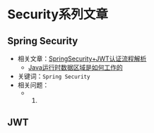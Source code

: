 # Security系列文章

## Spring Security

- 相关文章：[SpringSecurity+JWT认证流程解析](https://juejin.im/post/6846687598442708999)
  - [Java运行时数据区域是如何工作的](https://www.itzhai.com/jvm/how-java-runtime-data-area-works.html)
- 关键词：`Spring Security `
- 相关问题：
  - 1. 



## JWT